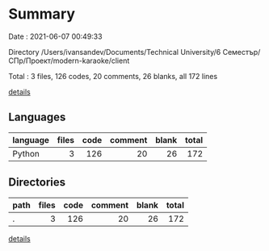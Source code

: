 # Summary

Date : 2021-06-07 00:49:33

Directory /Users/ivansandev/Documents/Technical University/6 Семестър/СПр/Проект/modern-karaoke/client

Total : 3 files,  126 codes, 20 comments, 26 blanks, all 172 lines

[details](details.md)

## Languages
| language | files | code | comment | blank | total |
| :--- | ---: | ---: | ---: | ---: | ---: |
| Python | 3 | 126 | 20 | 26 | 172 |

## Directories
| path | files | code | comment | blank | total |
| :--- | ---: | ---: | ---: | ---: | ---: |
| . | 3 | 126 | 20 | 26 | 172 |

[details](details.md)